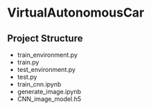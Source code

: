 # VirtualAutonomousCar
## Project Structure
- train_environment.py
- train.py
- test_environment.py
- test.py
- train_cnn.ipynb
- generate_image.ipynb
- CNN_image_model.h5
